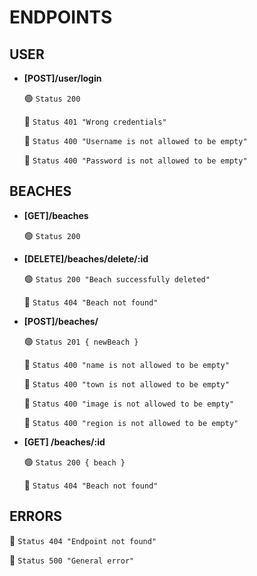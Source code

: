 # ENDPOINTS

## USER

- **[POST]/user/login**

  :green_circle: `Status 200`

  :red_circle: `Status 401 "Wrong credentials"`

  :red_circle: `Status 400 "Username is not allowed to be empty"`

  :red_circle: `Status 400 "Password is not allowed to be empty"`

## BEACHES

- **[GET]/beaches**

  :green_circle: `Status 200`

- **[DELETE]/beaches/delete/:id**

  :green_circle: `Status 200 "Beach successfully deleted"`

  :red_circle: `Status 404 "Beach not found"`

- **[POST]/beaches/**

  :green_circle: `Status 201 { newBeach }`

  :red_circle: `Status 400 "name is not allowed to be empty"`

  :red_circle: `Status 400 "town is not allowed to be empty"`

  :red_circle: `Status 400 "image is not allowed to be empty"`

  :red_circle: `Status 400 "region is not allowed to be empty"`

- **[GET] /beaches/:id**

  :green_circle: `Status 200 { beach }`

  :red_circle: `Status 404 "Beach not found"`

## ERRORS

:red_circle: `Status 404 "Endpoint not found"`

:red_circle: `Status 500 "General error"`
